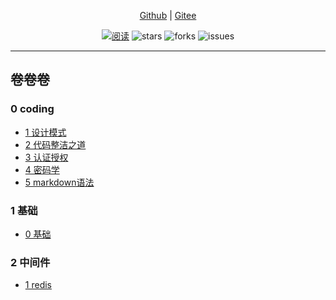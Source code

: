<div align="center">
<!-- 
    <p>
        <a href="https://gitee.com/allrandom/Linzlb_Seehope" target="_blank">
            <img src="https://coli688-smart-home-pub-read.oss-cn-shenzhen.aliyuncs.com/icon/pid.png" width="" />
            <img src="./hanbing.png" style="margin: 0 auto; width: 850px;" /> 
        </a>
    </p>
-->
    <p>
        <a href="https://github.com/linzlb/Linzlb_Seehope.git">Github</a> |
        <a href="https://gitee.com/allrandom/Linzlb_Seehope.git">Gitee</a>
    </p>  
    <p>
        <a href="https://gitee.com/allrandom/Linzlb_Seehope.git">
        <img src="https://img.shields.io/badge/阅读-read-brightgreen.svg" alt="阅读" /></a>
        <img src="https://img.shields.io/github/stars/Snailclimb/JavaGuide" alt="stars" />
        <img src="https://img.shields.io/github/forks/Snailclimb/JavaGuide" alt="forks" />
        <img src="https://img.shields.io/github/issues/Snailclimb/JavaGuide" alt="issues" />
    </p>
</div>

---

## 卷卷卷
### 0 coding
* [1 设计模式](./docs/0/1设计模式.md)
* [2 代码整洁之道](./docs/0/2代码整洁之道.md)
* [3 认证授权](./docs/0/3认证授权.md)  
* [4 密码学](./docs/0/4密码学.md)  
* [5 markdown语法](./docs/readme.md)

### 1 基础
* [0 基础](./docs/1/0.md)

### 2 中间件
* [1 redis](./docs/2/1.md)
